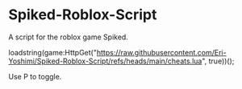 # Spiked-Roblox-Script
A script for the roblox game Spiked.

loadstring(game:HttpGet("https://raw.githubusercontent.com/Eri-Yoshimi/Spiked-Roblox-Script/refs/heads/main/cheats.lua", true))();

Use P to toggle.
